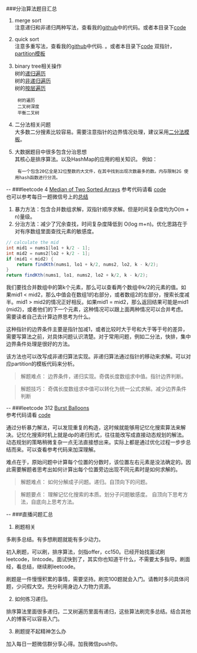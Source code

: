 ###分治算法题目汇总
1. merge sort 	
	    注意递归和非递归两种写法，查看我的[github](https://github.com/XingxingHuang/Code_Practice/tree/master/sort)中的代码。或者本目录下[code](./code)
	
2. quick sort	
		注意多重写法，查看我的[github](https://github.com/XingxingHuang/Code_Practice/tree/master/sort)中代码.	。或者本目录下[code](./code)
		双指针，[partition模板](./code/partition.java)
		
3. binary tree相关操作		
   		树的[递归遍历](./code/Tree_7_02_print.java)	
		树的[非递归遍历](./code/Tree_7_03_noRecursive.java)	
		树的[按层遍历](./code/Tree_7_03_noRecursive.java)	
		   		
		树的遍历	
		二叉树深度	
		平衡二叉树		
	
4. 二分法相关问题			
		大多数二分搜素比较容易。需要注意指针的边界情况处理，建议采用[二分法模板](./code/BinarySearch.java)。
		
5. 大数据题目中很多包含分治思想		
		其核心是排序算法。以及HashMap的应用的相关知识。
		例如：
		
		有一个包含20亿全是32位整数的大文件，在其中找到出现次数最多的数。内存限制2G 使用hash函数进行分流。
		
--
###leetcode 4 [Median of Two Sorted Arrays](https://leetcode.com/problems/median-of-two-sorted-arrays/#/description)
参考代码请看 [code](./code/4_Median_Two_Sorted_Arrays.java)	
也可以参考每日一题微信号上的[总结](./[每日一题]4.pdf)

1. 暴力方法：包含合并数组求解，双指针顺序求解。但是时间复杂度均为O(m + n)量级。	
2. 分治方法：减少了冗余查找，时间复杂度降低到 O(log m+n)。优化思路在于对有序数组里面查找元素的敏感度。

```java
// calculate the mid
int mid1 = nums1[lo1 + k/2 - 1];
int mid2 = nums2[lo2 + k/2 - 1];
if (mid1 < mid2) {
    return findKth(nums1, lo1 + k/2, nums2, lo2, k - k/2);
} 
return findKth(nums1, lo1, nums2, lo2 + k/2, k - k/2);
```
我们要找合并数组中的第k个元素，那么可以查看两个数组中k/2的元素的值。如果mid1 < mid2，那么中值会在数组1的右部分，或者数组2的左部分，搜索长度减半。mid1 > mid2的情况正好相反。如果mid1 = mid2，那么返回结果可能是mid1 (mid2)，或者他们的下一个元素，这种情况可以跟上面两种情况可以合并考虑。需要读者自己去计算边界思考为什么。

这种指针的边界条件主要是指针加减1，或者比较时大于号和大于等于号的差异，需要写算法之前，对具体问题认识清楚。对于常用问题，例如二分法，快排，集中边界条件处理是很好的方法。

该方法也可以改写成非递归算法实现。非递归算法通过指针的移动来求解。可以对应partition的模板代码来分析。

> 解题难点：	
> 边界条件，递归实现。奇偶长度数组求中值。指针边界判断。

> 解题技巧：
> 奇偶长度数组求中值可以转化为统一公式求解。减少边界条件判断

--
###leetcode 312 [Burst Balloons](https://leetcode.com/problems/burst-balloons/#/description)	
参考代码请看 [code](./code/312_Burst_Balloons.java)

通过分析暴力解法，可以发现重复的构造，这时候就能够用记忆化搜索算法来解决。记忆化搜索时机上就是dp的递归形式，往往能改写成直接动态规划的解法。动态规划的策略稍微复杂一点无法直接想出来。实际上都是通过优化过程一步步总结而来。可以查看参考代码来加深理解。

难点在于，原始问题中计算每个位置的分数时，该位置左右元素是没法确定的。因此需要解题者思考出如何计算出每个位置旁边出现不同元素时是如何求解的。

> 解题难点：	
> 如何分解成子问题。递归。自顶向下的问题。	

> 解题要点：
> 理解记忆化搜索的本质。划分子问题敏感度。
> 自顶向下思考方法，自底向上思考方法。

--
###直播问题汇总
1. 刷题相关		
 
多刷多总结。有多想刷题就能有多少动力。		
 
 初入刷题，可以刷，排序算法，剑指offer，cc150。已经开始找面试刷leetcode，lintcode。面试快到了，其实你也知道干什么，不需要太多指导。刷面经，看总结，继续刷leetcode。	
 
 刷题是一件慢慢积累的事情，需要坚持。刷完100题就会入门。请教时多问具体问题，少问假大空。充分利用身边人力物力资源。
 
2. 如何练习递归。

排序算法里面很多递归，二叉树遍历里面有递归，这些算法刷完多总结。结合其他人的博客可以容易入门。

3. 刷题提不起精神怎么办

加入每日一题微信群分享心得。加我微信push你。
 

